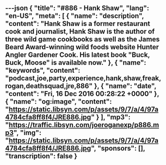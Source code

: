 ---json
{
  "title": "#886 - Hank Shaw",
  "lang": "en-US",
  "meta": [
    {
      "name": "description",
      "content": "Hank Shaw is a former restaurant cook and journalist, Hank Shaw is the author of three wild game cookbooks as well as the James Beard Award-winning wild foods website Hunter Angler Gardener Cook. His latest book \"Buck, Buck, Moose\" is available now."
    },
    {
      "name": "keywords",
      "content": "podcast,joe,party,experience,hank,shaw,freak,rogan,deathsquad,jre,886"
    },
    {
      "name": "date",
      "content": "Fri, 16 Dec 2016 00:28:22 +0000"
    },
    {
      "name": "og:image",
      "content": "https://static.libsyn.com/p/assets/9/7/a/4/97a4784cfa8ff8f4/JRE886.jpg"
    }
  ],
  "mp3": "https://traffic.libsyn.com/joeroganexp/p886.mp3",
  "img": "https://static.libsyn.com/p/assets/9/7/a/4/97a4784cfa8ff8f4/JRE886.jpg",
  "sponsors": [],
  "transcription": false
}
---
<episode-header />

<timemark seconds="0" />

<transcribe-call-to-action />

<episode-footer />